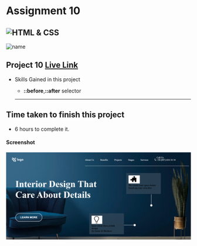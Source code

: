 # Assignment 10
![HTML & CSS](https://img.shields.io/badge/HTML-CSS-orange)
---
![name](https://img.shields.io/badge/Ehraz%20Ahmad-Full%20stack%20developer-green)

## Project 10 [Live Link](https://stellar-basbousa-7bd3e6.netlify.app/)

-   Skills Gained in this project
    -   **::before**,**::after** selector

    ---

## Time taken to finish this project

-   6 hours to complete it.

#### Screenshot

![Desktop](./live-class-project-10/Project10.png)